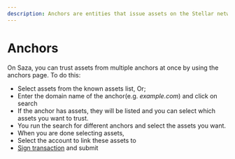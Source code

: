 ```yaml
---
description: Anchors are entities that issue assets on the Stellar network.
---
```


# Anchors

On Saza, you can trust assets from multiple anchors at once by using the anchors page. To do this:

* Select assets from the known assets list, Or;
* Enter the domain name of the anchor\(e.g. _example.com_\) and click on search
* If the anchor has assets, they will be listed and you can select which assets you want to trust.
* You run the search for different anchors and select the assets you want.
* When you are done selecting assets, 
* Select the account to link these assets to
* [Sign transaction](sign-transaction.md) and submit

